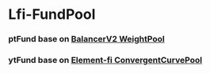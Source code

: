 # Lfi-FundPool
### ptFund base on [BalancerV2 WeightPool](https://github.com/balancer-labs/balancer-core.git)
### ytFund base on [Element-fi ConvergentCurvePool](https://github.com/element-fi/elf-contracts/blob/main/contracts/ConvergentCurvePool.sol)
